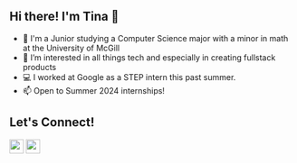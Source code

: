 ## Hi there! I'm Tina 👋 
- 🏫 I'm a Junior studying a Computer Science major with a minor in math at the University of McGill
- 👀 I’m interested in all things tech and especially in creating fullstack products
- 💻 I worked at Google as a STEP intern this past summer.
- 📫 Open to Summer 2024 internships!

## Let's Connect!
[<img src="https://img.shields.io/badge/LinkedIn-2867B2?style=flat-square&logo=linkedin&labelColor=2867B2" height="25" />](https://www.linkedin.com/in/tina-liang-617406156/)
[<img src = "https://img.shields.io/badge/Microsoft_Outlook-0078D4?style=for-the-badge&logo=microsoft-outlook&logoColor=white" height="25"/>](mailto:tina.liang@mail.mcgill.ca)
